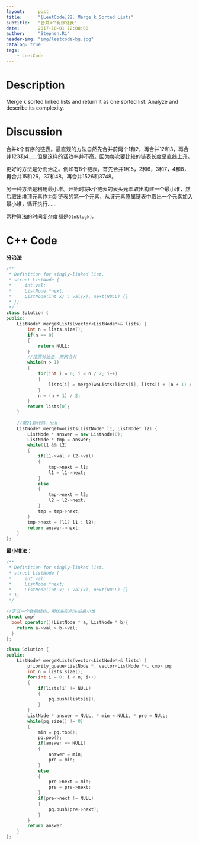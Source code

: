 ```yaml
---
layout:     post
title:      "[LeetCode]22. Merge k Sorted Lists"
subtitle:   "合并k个有序链表"
date:       2017-10-01 12:00:00
author:     "Stephen.Ri"
header-img: "img/leetcode-bg.jpg"
catalog: true
tags:
    - LeetCode
---
```


Description
===========

Merge k sorted linked lists and return it as one sorted list. Analyze and describe its complexity.

Discussion
=======

合并k个有序的链表。最直观的方法自然先合并前两个1和2，再合并12和3，再合并123和4……但是这样的话效率并不高。因为每次要比较的链表长度呈直线上升。

更好的方法是分而治之。例如有8个链表，首先合并1和5，2和6，3和7，4和8，再合并15和26，37和48，再合并1526和3748。

另一种方法是利用最小堆。开始时将k个链表的表头元素取出构建一个最小堆，然后取出堆顶元素作为新链表的第一个元素，从该元素原属链表中取出一个元素加入最小堆，循环执行……

两种算法的时间复杂度都是`O(nklogk)`。

C++ Code
====

**分治法**
```cpp
/**
 * Definition for singly-linked list.
 * struct ListNode {
 *     int val;
 *     ListNode *next;
 *     ListNode(int x) : val(x), next(NULL) {}
 * };
 */
class Solution {
public:
    ListNode* mergeKLists(vector<ListNode*>& lists) {
        int n = lists.size();
        if(n == 0)
        {
            return NULL;
        }
        //按照分治法，两两合并
        while(n > 1)
        {
            for(int i = 0; i < n / 2; i++)
            {
                lists[i] = mergeTwoLists(lists[i], lists[i + (n + 1) / 2]);
            }
            n = (n + 1) / 2;
        }
        return lists[0];
    }
    
    //第21题代码，hhh
    ListNode* mergeTwoLists(ListNode* l1, ListNode* l2) {
        ListNode * answer = new ListNode(0);
        ListNode * tmp = answer;
        while(l1 && l2)
        {
            if(l1->val < l2->val)
            {
                tmp->next = l1;
                l1 = l1->next;
            }
            else
            {
                tmp->next = l2;
                l2 = l2->next;
            }
            tmp = tmp->next;
        }
        tmp->next = (l1? l1 : l2);
        return answer->next;
    }
};
```

**最小堆法：**

```cpp
/**
 * Definition for singly-linked list.
 * struct ListNode {
 *     int val;
 *     ListNode *next;
 *     ListNode(int x) : val(x), next(NULL) {}
 * };
 */

//定义一个数据结构，用优先队列生成最小堆
struct cmp{
  bool operator()(ListNode * a, ListNode * b){
    return a->val > b->val;
  }
};

class Solution {
public:
    ListNode* mergeKLists(vector<ListNode*>& lists) {
        priority_queue<ListNode *, vector<ListNode *>, cmp> pq;
        int n = lists.size();
        for(int i = 0; i < n; i++)
        {
            if(lists[i] != NULL)
            {
                pq.push(lists[i]);
            }
        }
        ListNode * answer = NULL, * min = NULL, * pre = NULL;
        while(pq.size() != 0)
        {
            min = pq.top();
            pq.pop();
            if(answer == NULL)
            {
                answer = min;
                pre = min;
            }
            else
            {
                pre->next = min;
                pre = pre->next;
            }
            if(pre->next != NULL)
            {
                pq.push(pre->next);
            }
        }
        return answer;
    }
};
```
